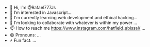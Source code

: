 - 👋 Hi, I’m @Rafael777Js
- 👀 I’m interested in Javascript...
- 🌱 I'm currently learning web development and ethical hacking...
- 💞️ I'm looking to collaborate with whatever is within my power ...
- 📫 How to reach me https://www.instagram.com/hatfield_abissal/ ...
- 😄 Pronouns: ...
- ⚡ Fun fact: ...

<!---
Rafael777Js/Rafael777Js is a ✨ special ✨ repository because its `README.md` (this file) appears on your GitHub profile.
You can click the Preview link to take a look at your changes.
--->
